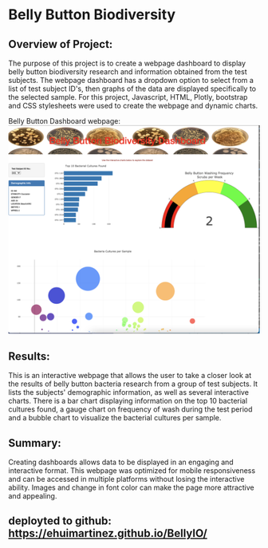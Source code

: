 # Belly Button Biodiversity

## Overview of Project: 
The purpose of this project is to create a webpage dashboard to display belly button biodiversity research and information obtained from the test subjects.  The webpage dashboard has a dropdown option to select from a list of test subject ID's, then graphs of the data are displayed specifically to the selected sample.  For this project, Javascript, HTML, Plotly, bootstrap and CSS stylesheets were used to create the webpage and dynamic charts.

Belly Button Dashboard webpage:
![bellybuttondashboard.png](static/images/bellybuttondashboard.png)

## Results:

This is an interactive webpage that allows the user to take a closer look at the results of belly button bacteria research from a group of test subjects.  It lists the subjects' demographic information, as well as several interactive charts.  There is a bar chart displaying information on the top 10 bacterial cultures found, a gauge chart on frequency of wash during the test period and a bubble chart to visualize the bacterial cultures per sample.

## Summary: 

Creating dashboards allows data to be displayed in an engaging and interactive format.  This webpage was optimized for mobile responsiveness and can be accessed in multiple platforms without losing the interactive ability.  Images and change in font color can make the page more attractive and appealing.

## deployted to github: https://ehuimartinez.github.io/BellyIO/
